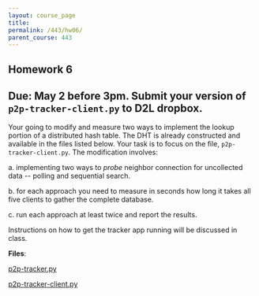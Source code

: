 ```yaml
---
layout: course_page
title: 
permalink: /443/hw06/
parent_course: 443
---
```


Homework 6
----

Due: May 2 before 3pm. Submit your version of ```p2p-tracker-client.py``` to D2L dropbox.
----

Your going to modify and measure two ways to implement the lookup portion of a distributed hash table. The DHT is already constructed and available in the files listed below. Your task is to focus on the file, ```p2p-tracker-client.py```. The modification involves:

a. implementing two ways to *probe* neighbor connection for uncollected data -- polling and sequential search.

b. for each approach you need to measure in seconds how long it takes all five clients to gather the complete database.

c. run each approach at least twice and report the results.

Instructions on how to get the tracker app running will be discussed in class.


**Files**:

[p2p-tracker.py](/assets/p2p-tracker.py)

[p2p-tracker-client.py](/assets/p2p-tracker-client.py)